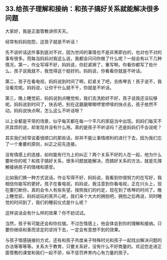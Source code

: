 ## 33.给孩子理解和接纳：和孩子搞好关系就能解决很多问题
大家好，我是正面管教讲师天天。


经常有妈妈抱怨，这孩子就是不听话！


先不说听话这件事到底对不对，因为世间的事情也不是非黑即白的，也对也不对的事有很多。而每当妈妈对我这么说，我都会问问你做了什么呢？一般会有以下几种情况，第一，作业写得不好，妈妈说，你赶紧擦了，重写啊，你看你都写了些什么，孩子说我就不，我觉得这个挺好的。妈妈说，你看看你就是不听话。


第二，孩子在看电视，妈妈说到时间了啊，赶紧关了吧，去练琴去！孩子说不，我没看完呢。妈妈说，让你干什么就不干，你就是不听话。


第三，晚上睡觉前，妈妈说到点睡觉啦，我们去洗脸好不好，孩子说我还没玩够呢。妈妈说到时间了，快去吧，别在这磨磨唧唧啰里啰嗦的快点去，孩子依然不动。妈妈说快点啊，怎么这么不听话呀？


以上全都是平常的场景，似乎每天都在每一个平凡的家庭当中出现。妈妈们每天不厌其烦的说，却发现并没有什么用。真的是孩子不听话吗？还是妈妈们不会说呢？


其实我们经常说着很顺口的那些话，却并不能让事情顺利的进行下去，因为我们忘了一个重要的原则，纠正之前先连接。


没有情感上的连接，如何能有行为上的纠正？两个关系不好的人在一起，他为什么要听你的呢？和孩子搞好关系，很多问题就能解决，而搞好关系的方法，就是先理解接纳孩子的情绪和感受。


比如我们换一种方式说话。作业写得不好，妈妈说，我看到你很努力的在写好，我相信你能写的更好。孩子在看电视，妈妈说，我注意到你看电视，正在兴头上，现在要打断你，真的会令人有些失望。按照我们的约定，现在到了练琴的时间了。晚上睡觉前，妈妈说玩的真开心呢，我们来个大大的拥抱吧，拥抱之后再说，同时睡觉的时间到了，我们的睡前仪式是什么呢？


这样说话会有什么样的效果？你不妨试试。


当然，孩子有可能还会和你拉锯。不过在情感上，他会体会到你的理解和接纳。只要你继续和善而坚定的坚持下去，一定会有意想不到的效果。


与孩子情感链接的方式，还有和孩子共度亲子特殊时光和孩子一起找出解决问题的办法等等等等。关系大于教育，只要关系好，没有什么不好商量的。欢迎您走进正面管教的课堂和我们一起不骄，纵不惩罚养育内心有力量的孩子。

